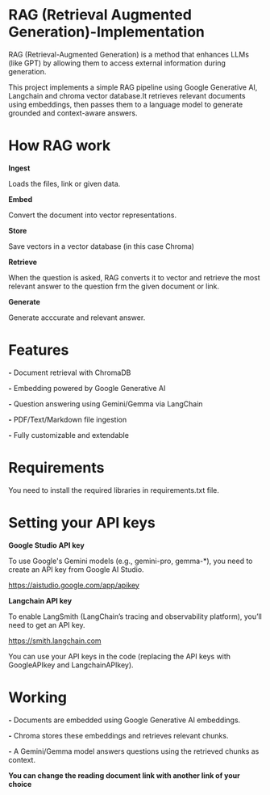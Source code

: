 # RAG (Retrieval Augmented Generation)-Implementation

RAG (Retrieval-Augmented Generation) is a method that enhances LLMs (like GPT) by allowing them to access external information during generation. 

This project implements a simple RAG pipeline using Google Generative AI, Langchain and chroma vector database.It retrieves relevant documents using embeddings, then passes them to a language model to generate grounded and context-aware answers.

# How RAG work

**Ingest**

Loads the files, link or given data.

**Embed**

Convert the document into vector representations.

**Store**

Save vectors in a vector database (in this case Chroma)

**Retrieve**

When the question is asked, RAG converts it to vector and retrieve the most relevant answer to the question frm the given document or link.

**Generate**

Generate acccurate and relevant answer.

# Features

**-** Document retrieval with ChromaDB

**-** Embedding powered by Google Generative AI

**-** Question answering using Gemini/Gemma via LangChain

**-** PDF/Text/Markdown file ingestion

**-** Fully customizable and extendable

# Requirements

You need to install the required libraries in requirements.txt file.

# Setting your API keys

**Google Studio API key** 

To use Google's Gemini models (e.g., gemini-pro, gemma-*), you need to create an API key from Google AI Studio.

https://aistudio.google.com/app/apikey

**Langchain API key**

To enable LangSmith (LangChain’s tracing and observability platform), you’ll need to get an API key.

https://smith.langchain.com

You can use your API keys in the code (replacing the API keys with GoogleAPIkey and LangchainAPIkey). 

# Working 

**-** Documents are embedded using Google Generative AI embeddings.

**-** Chroma stores these embeddings and retrieves relevant chunks.

**-** A Gemini/Gemma model answers questions using the retrieved chunks as context.

**You can change the reading document link with another link of your choice**



